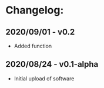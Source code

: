 
# Changelog: #
## 2020/09/01 - v0.2 ##
- Added function

## 2020/08/24 - v0.1-alpha ##
- Initial upload of software

